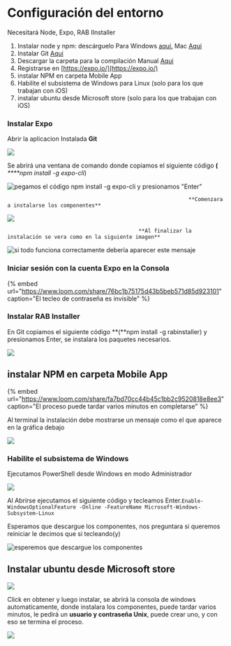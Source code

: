 # Configuración del entorno

Necesitará Node, Expo, RAB IInstaller

1. Instalar node y npm: descárguelo Para Windows [aquí.](https://nodejs.org/download/release/v10.16.0/node-v10.16.0-x64.msi) Mac [Aqui](https://nodejs.org/download/release/v10.16.0/node-v10.16.0.pkg)
2. Instalar Git [Aqui](https://git-scm.com/downloads)
3. Descargar la carpeta para la compilación Manual [Aqui](http://academiadeapps.com/cursoapps/ios/builder.zip)
4. Registrarse en [https://expo.io/](https://expo.io/)
5. instalar NPM en carpeta Mobile App
6. Habilite el subsistema de Windows para Linux \(solo para los que trabajan con iOS\)
7. instalar ubuntu desde Microsoft store \(solo para los que trabajan con iOS\)

### Instalar Expo

Abrir la aplicacion Instalada **Git** 

![](.gitbook/assets/abrir_git.png)

Se abrirá una ventana de comando donde copiamos el siguiente código **\(** _****npm install -g expo-cli_\)

![pegamos el c&#xF3;digo npm install -g expo-cli y presionamos &quot;Enter&quot;](.gitbook/assets/comando_git.png)

                                                              **Comenzara a instalarse los componentes**

![](.gitbook/assets/expo-install.png)

                                              **Al finalizar la instalación se vera como en la siguiente imagen**

![si todo funciona correctamente deber&#xED;a aparecer este mensaje](.gitbook/assets/expo_finish.png)

### Iniciar sesión con la cuenta Expo en la Consola

{% embed url="https://www.loom.com/share/76bc1b75175d43b5beb571d85d923101" caption="El tecleo de contraseña es invisible" %}





### Instalar RAB Installer

En Git copiamos el siguiente código **\(**npm install -g rabinstaller\) y presionamos Enter, se instalara los paquetes necesarios.

![](.gitbook/assets/rab_installer.png)

## instalar NPM en carpeta Mobile App

{% embed url="https://www.loom.com/share/fa7bd70cc44b45c1bb2c9520818e8ee3" caption="El proceso puede tardar varios minutos en completarse" %}

Al terminal la instalación debe mostrarse un mensaje como el que aparece en la gráfica debajo

![](.gitbook/assets/npm_final.png)

### Habilite el subsistema de Windows

Ejecutamos PowerShell desde Windows en modo Administrador

![](.gitbook/assets/powershell.jpg)

Al Abrirse ejecutamos el siguiente código y tecleamos Enter.`Enable-WindowsOptionalFeature -Online -FeatureName Microsoft-Windows-Subsystem-Linux`

Esperamos que descargue los componentes, nos preguntara si queremos reiniciar le decimos que si tecleando\(y\)

![esperemos que descargue los componentes](.gitbook/assets/powershel2.png)

## Instalar ubuntu desde Microsoft store

![](.gitbook/assets/ubuntu2.png)

Click en obtener y luego instalar, se abrirá la consola de windows automaticamente, donde instalara los componentes, puede tardar varios minutos, le pedirá un **usuario y contraseña Unix**, puede crear uno, y con eso se termina el proceso.

![](.gitbook/assets/ubuntu.png)









